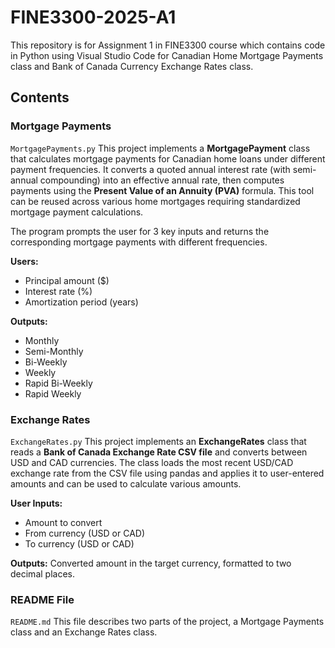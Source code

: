 # FINE3300-2025-A1
This repository is for Assignment 1 in FINE3300 course which contains code in Python using Visual Studio Code for Canadian Home Mortgage Payments class and Bank of Canada Currency Exchange Rates class.   

## Contents
### Mortgage Payments
`MortgagePayments.py` This project implements a **MortgagePayment** class that calculates mortgage payments for Canadian home loans under different payment frequencies. It converts a quoted annual interest rate (with semi-annual compounding) into an effective annual rate, then computes payments using the **Present Value of an Annuity (PVA)** formula. This tool can be reused across various home mortgages requiring standardized mortgage payment calculations.

The program prompts the user for 3 key inputs and returns the corresponding mortgage payments with different frequencies.

**Users:**
- Principal amount ($)
- Interest rate (%)
- Amortization period (years)

**Outputs:**
- Monthly
- Semi-Monthly
- Bi-Weekly
- Weekly
- Rapid Bi-Weekly
- Rapid Weekly  

### Exchange Rates
`ExchangeRates.py` This project implements an **ExchangeRates** class that reads a **Bank of Canada Exchange Rate CSV file** and converts between USD and CAD currencies. The class loads the most recent USD/CAD exchange rate from the CSV file using pandas and applies it to user-entered amounts and can be used to calculate various amounts.

**User Inputs:**
- Amount to convert
- From currency (USD or CAD)
- To currency (USD or CAD)

**Outputs:**
Converted amount in the target currency, formatted to two decimal places.

### README File
`README.md` This file describes two parts of the project, a Mortgage Payments class and an Exchange Rates class.

